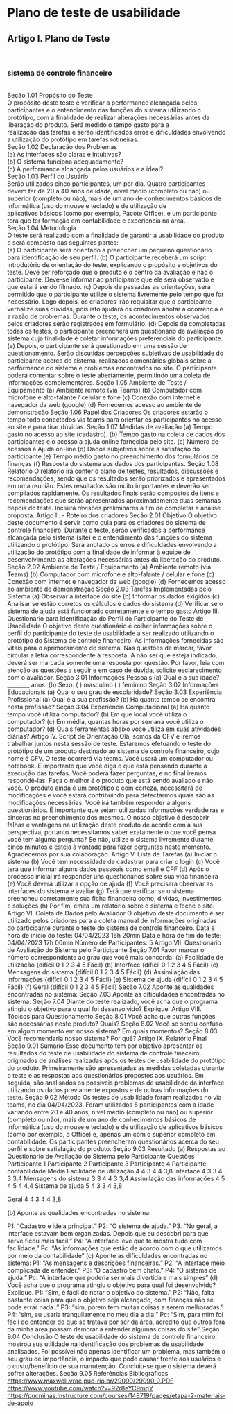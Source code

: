 <H1 text-align = center>Plano de teste de usabilidade</h1>


<h2>Artigo I.	Plano de Teste </h2><BR>
<h3 text-align= "center">sistema de controle financeiro</h3><BR>
Seção 1.01	 Propósito do Teste<BR>
O propósito deste teste é verificar a performance alcançada pelos participantes e o entendimento das funções do sistema utilizando o protótipo, com a finalidade de realizar alterações necessárias antes da liberação do produto. Será medido o tempo gasto para a <BR>realização das tarefas e serão identificados erros e dificuldades envolvendo a utilização do protótipo em tarefas rotineiras.<BR>
Seção 1.02	 Declaração dos Problemas<BR>
(a)	As interfaces são claras e intuitivas?<BR>
(b)	O sistema funciona adequadamente?<BR>
(c)	A performance alcançada pelos usuários e a ideal?<BR>
Seção 1.03	 Perfil do Usuário<BR>
Serão utilizados cinco participantes, um por dia. Quatro participantes devem ter de 20 a 40 anos de idade, nível médio (completo ou não) ou superior (completo ou não), mais de um ano de conhecimentos básicos de informática (uso do mouse e teclado) e de utilização de <BR>aplicativos básicos (como por exemplo, Pacote Office), e um participante terá que ter formação em contabilidade e  experiencia na área.<BR>
Seção 1.04	 Metodologia 	<BR>
O teste será realizado com a finalidade de garantir a usabilidade do produto e será composto das seguintes partes:<BR>
(a)	O participante será orientado a preencher um pequeno questionário para identificação de seu perfil.
(b)	O participante receberá um script introdutório de orientação do teste, explicando o propósito e objetivos do teste. Deve ser reforçado que o produto é o centro da avaliação e não o participante. Deve-se informar ao participante que ele será observado e que estará sendo filmado.
(c)	Depois de passadas as orientações, será permitido que o participante utilize o sistema livremente pelo tempo que for necessário. Logo depois, os criadores irão requisitar que o participante verbalize suas dúvidas, pois isto ajudará os criadores anotar a ocorrência e a razão de problemas. Durante o teste, os acontecimentos observados pelos criadores serão registrados em formulário.
(d)	Depois de completadas todas os testes, o participante preencherá um questionário de avaliação do sistema cuja finalidade é coletar informações preferenciais do participante.
(e)	Depois, o participante será questionado em uma sessão de questionamento. Serão discutidas percepções subjetivas de usabilidade do participante acerca do sistema, realizados comentários globais sobre a performance do sistema  e problemas encontrados no site. O participante poderá comentar sobre o teste abertamente, permitindo uma coleta de informações complementares.
Seção 1.05	 Ambiente de Teste / Equipamento
(a)	Ambiente remoto (via Teams)
(b)	Computador com microfone e alto-falante / celular e fone 
(c)	Conexão com internet e navegador da web (google)
(d)	Fornecemos acesso ao ambiente de demonstração 
Seção 1.06	 Papel dos Criadores
Os criadores estarão o tempo todo conectados via teams para orientar os participantes no acesso ao site e para tirar dúvidas.
Seção 1.07	 Medidas de avaliação
(a)	Tempo gasto no acesso ao site (cadastro).
(b)	Tempo gasto na coleta de dados dos participantes e o acesso a ajuda online fornecida pelo site.
(c)	Número de acessos à Ajuda on-line
(d)	Dados subjetivos sobre a satisfação do participante
(e)	Tempo médio gasto no preenchimento dos formulários de finanças 
(f)	Resposta do sistema aos dados dos participantes.
Seção 1.08	 Relatório 
O relatório irá conter o plano de testes, resultados, discussões e recomendações, sendo que os resultados serão priorizados e apresentados em uma reunião. Estes resultados são muito importantes e deverão ser compilados rapidamente. Os resultados finais serão compostos de itens e recomendações que serão apresentados aproximadamente duas semanas depois do teste. Incluirá revisões preliminares a fim de completar a análise proposta.
Artigo II.	- Roteiro dos criadores 
Seção 2.01	 Objetivo
O objetivo deste documento é servir como guia para os criadores do sistema de controle financeiro. Durante o teste, serão verificadas a performance alcançada pelo sistema (site) e o entendimento das funções do sistema utilizando o protótipo. Será anotado os  erros e dificuldades envolvendo a utilização do protótipo com a finalidade de informar à equipe de desenvolvimento as alterações necessárias antes da liberação do produto.
Seção 2.02	 Ambiente de Teste / Equipamento
(a)	Ambiente remoto (via Teams)
(b)	Computador com microfone e alto-falante / celular e fone 
(c)	Conexão com internet e navegador da web (google)
(d)	Fornecemos acesso ao ambiente de demonstração 
Seção 2.03	 Tarefas Implementadas pelo Sistema
(a)	Observar a interface do site
(b)	Informar os dados exigidos
(c)	Analisar se estão corretos os cálculos e dados do sistema
(d)	Verificar se o sistema de ajuda está funcionado corretamente e o tempo gasto 
Artigo III.	Questionário para Identificação do Perfil do Participante do Teste de Usabilidade
O objetivo deste questionário é colher informações sobre o perfil do participante do teste de usabilidade a ser realizado utilizando o protótipo do Sistema de controle financeiro. As informações fornecidas são vitais para o aprimoramento do sistema. Nas questões de marcar, favor circular a letra correspondente à resposta. A não ser que esteja indicado, deverá ser marcada somente uma resposta por questão. Por favor, leia com atenção as questões a seguir e em caso de dúvida, solicite esclarecimento com o avaliador.
Seção 3.01	 Informações Pessoais
(a)	Qual é a sua idade? ________ anos.
(b)	Sexo: (  ) masculino (  ) feminino
Seção 3.02	Informações Educacionais
(a)	Qual o seu grau de escolaridade?
Seção 3.03	Experiência Profissional
(a)	Qual é a sua profissão?
(b)	Há quanto tempo se encontra nesta profissão?
Seção 3.04	 Experiência Computacional
(a)	Há quanto tempo você utiliza computador?
(b)	Em que local você utiliza o computador?
(c)	Em média, quantas horas por semana você utiliza o computador?
(d)	Quais ferramentas abaixo você utiliza em suas atividades diárias?
Artigo IV.	Script de Orientação
Olá, somos da CFV e iremos trabalhar juntos nesta sessão de teste. Estaremos efetuando o teste do protótipo de um produto destinado ao sistema de controle financeiro, cujo nome é CFV. O teste ocorrerá via teams. Você usará um computador ou notebook. É importante que você diga o que está pensando durante a execução das tarefas. Você poderá fazer perguntas, e no final iremos respondê-las. Faça o melhor é o produto que está sendo avaliado e não você. O produto ainda é um protótipo e com certeza, necessitará de modificações e você estará contribuindo para detectarmos quais são as modificações necessárias. Você irá também responder a alguns questionários. É importante que sejam utilizadas informações verdadeiras e sinceras no preenchimento dos mesmos. O nosso objetivo é descobrir falhas e vantagens na utilização deste produto de acordo com a sua perspectiva, portanto necessitamos saber exatamente o que você pensa você tem alguma pergunta? Se não, utilize o sistema livremente durante cinco minutos e esteja à vontade para fazer perguntas neste momento. Agradecemos por sua colaboração.
Artigo V.	Lista de Tarefas
(a)	Iniciar o sistema
(b)	Você tem necessidade de cadastrar para criar o login
(c)	Você terá que informar alguns dados pessoais como email e CPF 
(d)	Após o processo inicial irá responder uns questionários sobre sua vida financeira 
(e)	Você deverá utilizar a opção de ajuda
(f)	Você precisara observar as interfaces do sistema e avaliar 
(g)	 Terá que verificar se o sistema preencheu corretamente sua ficha financeira como, dividas, investimentos e soluções
(h)	Por fim, emita um relatório sobre o sistema e feche o site.
Artigo VI.	Coleta de Dados pelo Avaliador
O objetivo deste documento é ser utilizado pelos criadores para a coleta manual de informações originadas do participante durante o teste do sistema de controle financeiro. Data e hora de início do teste: 04/04/2023 16h 20min Data e hora de fim do teste: 04/04/2023 17h 00min Número de Participantes: 5
Artigo VII.	Questionário de Avaliação do Sistema pelo Participante
Seção 7.01	Favor marcar o número correspondente ao grau que você mais concorda:
(a)	Facilidade de utilização {difícil 0 1 2 3 4 5 Fácil}
(b)	Interface {difícil 0 1 2 3 4 5 Fácil}
(c)	Mensagens do sistema {difícil 0 1 2 3 4 5 Fácil}
(d)	Assimilação das informações {difícil 0 1 2 3 4 5 Fácil}
(e)	Sistema de ajuda {difícil 0 1 2 3 4 5 Fácil}
(f)	Geral {difícil 0 1 2 3 4 5 Fácil}
Seção 7.02	 Aponte as qualidades encontradas no sistema:
Seção 7.03	 Aponte as dificuldades encontradas no sistema:
Seção 7.04	 Diante do teste realizado, você acha que o programa atingiu o objetivo para o qual foi desenvolvido? Explique.
Artigo VIII.	Tópicos para Questionamento
Seção 8.01	Você acha que outras funções são necessárias neste produto? Quais?
Seção 8.02	Você se sentiu confuso em algum momento em nosso sistema? Em quais momentos?
Seção 8.03	Você recomendaria nosso sistema? Por quê?
Artigo IX.	Relatório Final
Seção 9.01	Sumário
Esse documento tem por objetivo apresentar os resultados do teste de usabilidade do sistema de controle finaceiro, originados de análises realizadas após os testes de usabilidade do protótipo do produto. Primeiramente são apresentadas as medidas coletadas durante o teste e as respostas aos questionários propostos aos usuários. Em seguida, são analisados os possíveis problemas de usabilidade da interface utilizando os dados previamente expostos e de outras informações do teste.
Seção 9.02	Método
Os testes de usabilidade foram realizados no via teams, no dia 04/04/2023. Foram utilizados 5 participantes com a idade variando entre 20 e 40 anos, nível médio (completo ou não) ou superior (completo ou não), mais de um ano de conhecimentos básicos de informática (uso do mouse e teclado) e de utilização de aplicativos básicos (como por exemplo, o Office) e, apenas um com o superior completo em contabilidade. Os participantes preencheram questionários acerca do seu perfil e sobre satisfação do produto.
Seção 9.03	Resultado
(a)	Respostas ao Questionário de Avaliação do Sistema pelo Participante
Questões	Participante 1	Participante 2	Participante 3	Participante
4	Participante
contabilidade	Media
Facilidade de utilização	4	4	3	4	4	3,8
Interface	4	3	3	4	3	3,4
Mensagens do sistema	3	3	4	4	3	3,4
Assimilação das informações	4	5	4	5	4	4,4
Sistema de ajuda	5	4	3	3	4	3,8

Geral	4	4	3	4	4	3,8

(b)	Aponte as qualidades encontradas no sistema:

P1: “Cadastro e ideia principal.”
P2: “O sistema de ajuda.”
P3: “No geral, a interface estavam bem organizadas. Depois que eu descobri para que serve ficou mais fácil.”
P4: “A interface leve que te mostra tudo com facilidade.”
Pc: “As informações que estão de acordo com o que utilizamos por meio da contabilidade”
(c)	Aponte as dificuldades encontradas no sistema:
P1: “As mensagens e descrições financeiras.”
P2: “A interface meio complicada de entender.”
P3: “O cadastro bem chato.”
P4: “O sistema de ajuda.”
Pc: “A interface que poderia ser mais divertida e mais simples”
(d)	Você acha que o programa atingiu o objetivo para qual foi desenvolvido? Explique.
 P1: “Sim, é fácil de notar o objetivo do sistema.”
P2: “Não, falta bastante coisa para que o objetivo seja alcançado, com finanças não se pode errar nada .”
P3: “sim, porem tem muitas coisas a serem melhoradas.”
P4: “sim, eu usaria tranquilamente no meu dia a dia.”
Pc: “Sim, para mim foi fácil de entender do que se tratava por ser da área, acredito que outros fora da minha área possam demorar a entender algumas coisas do site”
Seção 9.04	Conclusão
O teste de usabilidade do sistema de controle financeiro, mostrou sua utilidade na identificação dos problemas de usabilidade analisados. Foi possível não apenas identificar um problema, mas também o seu grau de importância, o impacto que pode causar frente aos usuários e o custo/benefício de sua manutenção. Concluiu-se que o sistema deverá sofrer alterações.
Seção 9.05	Referências Bibliográficas
https://www.maxwell.vrac.puc-rio.br/29090/29090_9.PDF
https://www.youtube.com/watch?v=92r8eYC9mqY
https://pucminas.instructure.com/courses/148719/pages/etapa-2-materiais-de-apoio

